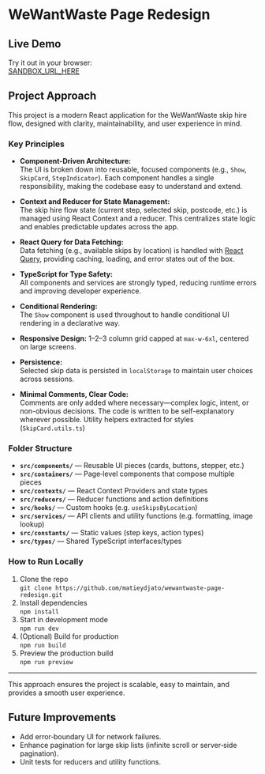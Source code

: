 # WeWantWaste Page Redesign

## Live Demo

Try it out in your browser:  
[SANDBOX_URL_HERE](https://codesandbox.io/p/github/matieydjato/wewantwaste-page-redesign/main?import=true)

## Project Approach

This project is a modern React application for the WeWantWaste skip hire flow, designed with clarity, maintainability, and user experience in mind.

### Key Principles

- **Component-Driven Architecture:**  
  The UI is broken down into reusable, focused components (e.g., `Show`, `SkipCard`, `StepIndicator`). Each component handles a single responsibility, making the codebase easy to understand and extend.

- **Context and Reducer for State Management:**  
  The skip hire flow state (current step, selected skip, postcode, etc.) is managed using React Context and a reducer. This centralizes state logic and enables predictable updates across the app.

- **React Query for Data Fetching:**  
  Data fetching (e.g., available skips by location) is handled with [React Query](https://tanstack.com/query/latest), providing caching, loading, and error states out of the box.

- **TypeScript for Type Safety:**  
  All components and services are strongly typed, reducing runtime errors and improving developer experience.

- **Conditional Rendering:**  
  The `Show` component is used throughout to handle conditional UI rendering in a declarative way.

- **Responsive Design:** 1–2–3 column grid capped at `max-w-6xl`, centered on large screens.

- **Persistence:**  
  Selected skip data is persisted in `localStorage` to maintain user choices across sessions.

- **Minimal Comments, Clear Code:**  
  Comments are only added where necessary—complex logic, intent, or non-obvious decisions. The code is written to be self-explanatory wherever possible. Utility helpers extracted for styles (`SkipCard.utils.ts`)

### Folder Structure

- **`src/components/`** — Reusable UI pieces (cards, buttons, stepper, etc.)  
- **`src/containers/`** — Page‐level components that compose multiple pieces  
- **`src/contexts/`** — React Context Providers and state types  
- **`src/reducers/`** — Reducer functions and action definitions  
- **`src/hooks/`** — Custom hooks (e.g. `useSkipsByLocation`)  
- **`src/services/`** — API clients and utility functions (e.g. formatting, image lookup)  
- **`src/constants/`** — Static values (step keys, action types)  
- **`src/types/`** — Shared TypeScript interfaces/types

### How to Run Locally

1. Clone the repo  
   `git clone https://github.com/matieydjato/wewantwaste-page-redesign.git`  
2. Install dependencies  
   `npm install`  
3. Start in development mode  
   `npm run dev`  
4. (Optional) Build for production  
   `npm run build`  
5. Preview the production build  
   `npm run preview`

---

This approach ensures the project is scalable, easy to maintain, and provides a smooth user experience.

## Future Improvements

- Add error‐boundary UI for network failures.  
- Enhance pagination for large skip lists (infinite scroll or server‐side pagination).  
- Unit tests for reducers and utility functions.
